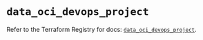 # `data_oci_devops_project`

Refer to the Terraform Registry for docs: [`data_oci_devops_project`](https://registry.terraform.io/providers/oracle/oci/6.18.0/docs/data-sources/devops_project).
